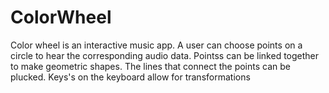 # ColorWheel
Color wheel is an interactive music app. A user can choose points on a circle to hear the corresponding audio data.  Pointss can be linked together to make geometric shapes. The lines that connect the points can be plucked. Keys's on the keyboard allow for transformations
